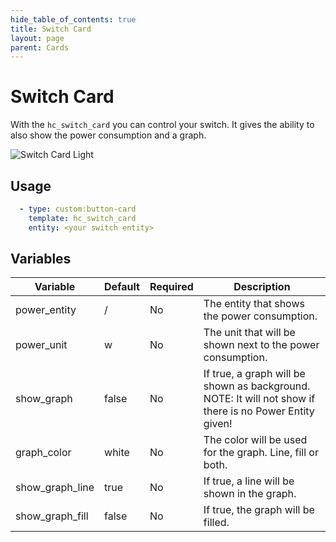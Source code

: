 ```yaml
---
hide_table_of_contents: true
title: Switch Card
layout: page
parent: Cards
---
```


# Switch Card

With the `hc_switch_card` you can control your switch. It gives the ability to also show the power consumption and a graph.

![Switch Card Light](../../../assets/images/cards/hc_switch_card/switchcard_light.png)

## Usage

```yaml
  - type: custom:button-card
    template: hc_switch_card
    entity: <your switch entity>
```


## Variables

| Variable | Default | Required | Description|
|----------|---------|----------|------------|
| power_entity | / | No | The entity that shows the power consumption. |
| power_unit | w | No | The unit that will be shown next to the power consumption. |
| show_graph | false | No | If true, a graph will be shown as background. NOTE: It will not show if there is no Power Entity given! |
| graph_color | white | No | The color will be used for the graph. Line, fill or both. |
| show_graph_line | true | No | If true, a line will be shown in the graph. |
| show_graph_fill | false | No | If true, the graph will be filled. |
